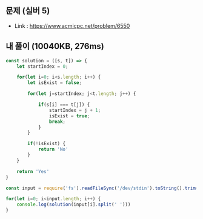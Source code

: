 ## 문제 (실버 5)  

- Link : https://www.acmicpc.net/problem/6550  


## 내 풀이 (10040KB, 276ms)       

```javascript
const solution = ([s, t]) => {
    let startIndex = 0;

    for(let i=0; i<s.length; i++) {
        let isExist = false;

        for(let j=startIndex; j<t.length; j++) {

            if(s[i] === t[j]) {
                startIndex = j + 1;
                isExist = true;
                break;
            }
        }

        if(!isExist) {
            return 'No'
        }
    }

    return 'Yes'
}

const input = require('fs').readFileSync('/dev/stdin').toString().trim().split('\n');

for(let i=0; i<input.length; i++) {
    console.log(solution(input[i].split(' ')))
}
```
